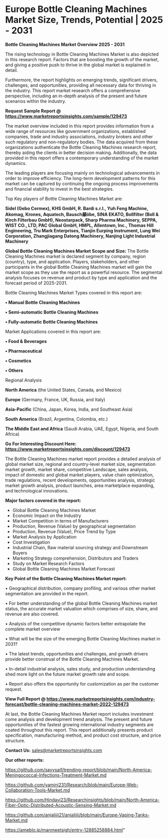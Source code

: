 # Europe Bottle Cleaning Machines Market Size, Trends, Potential | 2025 - 2031

<Strong> Bottle Cleaning Machines Market Overview 2025 - 2031</strong>

The rising technology in Bottle Cleaning Machines Market is also depicted in this research report. Factors that are boosting the growth of the market, and giving a positive push to thrive in the global market is explained in detail.

Furthermore, the report highlights on emerging trends, significant drivers, challenges, and opportunities, providing all necessary data for thriving in the industry. This report market research offers a comprehensive perspective, including an in-depth analysis of the present and future scenarios within the industry.

<strong>Request Sample Report @ <a href=https://www.marketreportsinsights.com/sample/129473>https://www.marketreportsinsights.com/sample/129473</a></strong>

The market overview included in this report provides information from a wide range of resources like government organizations, established companies, trade and industry associations, industry brokers and other such regulatory and non-regulatory bodies. The data acquired from these organizations authenticate the Bottle Cleaning Machines research report, thereby aiding the clients in better decision making. Additionally, the data provided in this report offers a contemporary understanding of the market dynamics.

The leading players are focusing mainly on technological advancements in order to improve efficiency. The long-term development patterns for this market can be captured by continuing the ongoing process improvements and financial stability to invest in the best strategies.

Top Key players of Bottle Cleaning Machines Market are:

<strong>Sidel (Gebo Cermex), KHS GmbH, R. Bardi s.r.l., Yuh Feng Machine, Akomag, Krones, Aquatech, Bausch䫚öbe, SINA EKATO, Bollfilter (Boll & Kirch Filterbau GmbH), Neostarpack, Sharp Pharma Machinery, SEPPA, WIST CO., LTD, PAC Global GmbH, HMPL, Allentown, Inc., Thomas Hill Engineering, Tru Mark Enterprises, Tianjin Eurping Instrument, Lung Wei Corporation, Zhangjiagang Datong Machinery, Nanjing Light Industrial Machinery</strong>

<strong><b>Global Bottle Cleaning Machines Market Scope and Size:</b></strong>
The Bottle Cleaning Machines market is declared segment by company, region (country), type, and application. Players, stakeholders, and other participants in the global Bottle Cleaning Machines market will gain the market scope as they use the report as a powerful resource. The segmental analysis focuses on revenue and product by type and application and the forecast period of 2025-2031.

Bottle Cleaning Machines Market Types covered in this report are:

<strong>• Manual Bottle Cleaning Machines

• Semi-automatic Bottle Cleaning Machines

• Fully-automatic Bottle Cleaning Machines</strong>

Market Applications covered in this report are:

<strong>• Food & Beverages

• Pharmaceutical

• Cosmetics

• Others</strong> 

Regional Analysis

<strong>North America</strong> (the United States, Canada, and Mexico)

<strong>Europe</strong> (Germany, France, UK, Russia, and Italy)

<strong>Asia-Pacific</strong> (China, Japan, Korea, India, and Southeast Asia)

<strong>South America</strong> (Brazil, Argentina, Colombia, etc.)

<strong>The Middle East and Africa</strong> (Saudi Arabia, UAE, Egypt, Nigeria, and South Africa)

<strong>Go For Interesting Discount Here: <a href=https://www.marketreportsinsights.com/discount/129473>https://www.marketreportsinsights.com/discount/129473</a></strong>

The Bottle Cleaning Machines market report provides a detailed analysis of global market size, regional and country-level market size, segmentation market growth, market share, competitive Landscape, sales analysis, impact of domestic and global market players, value chain optimization, trade regulations, recent developments, opportunities analysis, strategic market growth analysis, product launches, area marketplace expanding, and technological innovations.

<strong><b>Major factors covered in the report:</b></strong>
<ul>
  <li>Global Bottle Cleaning Machines Market </li>
  <li>Economic Impact on the Industry</li>
  <li>Market Competition in terms of Manufacturers</li>
  <li>Production, Revenue (Value) by geographical segmentation</li>
  <li>Production, Revenue (Value), Price Trend by Type</li>
  <li>Market Analysis by Application</li>
  <li>Cost Investigation</li>
  <li>Industrial Chain, Raw material sourcing strategy and Downstream Buyers</li>
  <li>Marketing Strategy comprehension, Distributors and Traders</li>
  <li>Study on Market Research Factors</li>
  <li>Global Bottle Cleaning Machines Market Forecast</li>
</ul>

<strong><b>Key Point of the Bottle Cleaning Machines Market report:</b></strong>

• Geographical distribution, company profiling, and various other market segmentation are provided in the report.

• For better understanding of the global Bottle Cleaning Machines market status, the accurate market valuation which comprises of size, share, and revenue are also covered.

• Analysis of the competitive dynamic factors better extrapolate the complete market overview

• What will be the size of the emerging Bottle Cleaning Machines market in 2031?

• The latest trends, opportunities and challenges, and growth drivers provide better construal of the Bottle Cleaning Machines Market.

• In-detail industrial analysis, sales study, and production understanding shed more light on the future market growth rate and scope.

• Report also offers the opportunity for customization as per the customer request.

<strong><b>View Full Report @ <a href=https://www.marketreportsinsights.com/industry-forecast/bottle-cleaning-machines-market-2022-129473>https://www.marketreportsinsights.com/industry-forecast/bottle-cleaning-machines-market-2022-129473</a></b></strong>


At last, the Bottle Cleaning Machines Market report includes investment come analysis and development trend analysis. The present and future opportunities of the fastest growing international industry segments are coated throughout this report. This report additionally presents product specification, manufacturing method, and product cost structure, and price structure.

<strong>Contact Us:</strong>
sales@marketreportsinsights.com

<strong>Our other reports:</strong>

<a href=https://github.com/sayysaif/trending-report/blob/main/North-America-Meningococcal-Infections-Treatment-Market.md>https://github.com/sayysaif/trending-report/blob/main/North-America-Meningococcal-Infections-Treatment-Market.md</a>

<a href=https://github.com/yamini231/Research/blob/main/Europe-Web-Collaboration-Tools-Market.md>https://github.com/yamini231/Research/blob/main/Europe-Web-Collaboration-Tools-Market.md</a>

<a href=https://github.com/Hindavi23/Researchinsights/blob/main/North-America-Fiber-Optic-Distributed-Acoustic-Sensing-Market.md>https://github.com/Hindavi23/Researchinsights/blob/main/North-America-Fiber-Optic-Distributed-Acoustic-Sensing-Market.md</a>

<a href=https://github.com/anjaliiii21/anjaliiii/blob/main/Europe-Vaping-Tanks-Market.md>https://github.com/anjaliiii21/anjaliiii/blob/main/Europe-Vaping-Tanks-Market.md</a>

<a href=https://ameblo.jp/manmeetsigh/entry-12885258884.html>https://ameblo.jp/manmeetsigh/entry-12885258884.html</a>"
